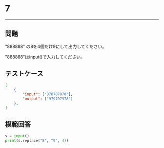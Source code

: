 # 7

---
## 問題

"888888" の8を4個だけ9にして出力してください。

"888888"はinput()で入力してください。
## テストケース

```json
[
	{
		"input": ["878787878"],
		"output": ["979797978"]
  	},
]
```

## 模範回答
```python
s = input()
print(s.replace("8", "9", 4))
```